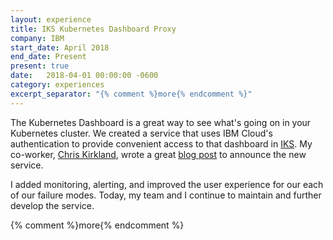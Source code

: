 ```yaml
---
layout: experience
title: IKS Kubernetes Dashboard Proxy
company: IBM
start_date: April 2018
end_date: Present
present: true
date:   2018-04-01 00:00:00 -0600
category: experiences
excerpt_separator: "{% comment %}more{% endcomment %}"
---
```

The Kubernetes Dashboard is a great way to see what's going on in your Kubernetes cluster. We created a service that uses IBM Cloud's authentication to provide convenient access to that dashboard in [IKS][iks]. My co-worker, [Chris Kirkland][chris], wrote a great [blog post][blog] to announce the new service.

I added monitoring, alerting, and improved the user experience for our each of our failure modes. Today, my team and I continue to maintain and further develop the service.

{% comment %}more{% endcomment %}

[iks]: https://www.ibm.com/cloud/container-service
[chris]: http://chriskirkland.us/
[blog]: https://www.ibm.com/blogs/bluemix/2018/05/kubernetes-dashboard-access/
